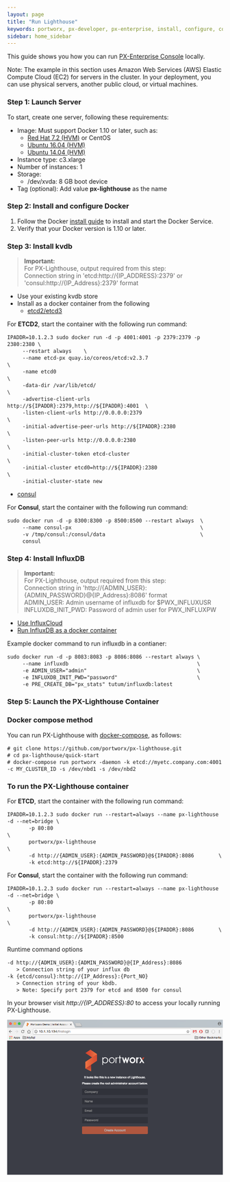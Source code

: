 ```yaml
---
layout: page
title: "Run Lighthouse"
keywords: portworx, px-developer, px-enterprise, install, configure, container, storage, lighthouse
sidebar: home_sidebar
---
```


This guide shows you how you can run [PX-Enterprise Console](http://lighthouse.portworx.com/) locally.

Note: The example in this section uses Amazon Web Services (AWS) Elastic Compute Cloud (EC2) for servers in the cluster. In your deployment, you can use physical servers, another public cloud, or virtual machines.

### Step 1: Launch Server

To start, create one server, following these requirements:

* Image: Must support Docker 1.10 or later, such as:
  * [Red Hat 7.2 (HVM)](https://aws.amazon.com/marketplace/pp/B019NS7T5I) or CentOS
  * [Ubuntu 16.04 (HVM)](https://aws.amazon.com/marketplace/pp/B01JBL2M0O)
  * [Ubuntu 14.04 (HVM)](https://aws.amazon.com/marketplace/pp/B00JV9TBA6)
* Instance type: c3.xlarge
* Number of instances: 1
* Storage:
  * /dev/xvda: 8 GB boot device
* Tag (optional): Add value **px-lighthouse** as the name

### Step 2: Install and configure Docker

1. Follow the Docker [install guide](https://docs.docker.com/engine/installation/) to install and start the Docker Service.
2. Verify that your Docker version is 1.10 or later.

### Step 3: Install kvdb


>**Important:**
<br/> For PX-Lighthouse, output required from this step: 
<br/>Connection string in 'etcd:http://{IP_ADDRESS}:2379' or 'consul:http://{IP_Address}:2379' format

* Use your existing kvdb store
* Install as a docker container from the following 
  * [etcd2/etcd3](https://github.com/coreos/etcd/blob/2724c3946eb2f3def5ed38a127be982b62c81779/Documentation/op-guide/container.md)
  
For **ETCD2**, start the container with the following run command:

```
IPADDR=10.1.2.3 sudo docker run -d -p 4001:4001 -p 2379:2379 -p 2380:2380 \
     --restart always    \
     --name etcd-px quay.io/coreos/etcd:v2.3.7                                \
     -name etcd0                                                              \
     -data-dir /var/lib/etcd/                                                 \
     -advertise-client-urls http://${IPADDR}:2379,http://${IPADDR}:4001  \
     -listen-client-urls http://0.0.0.0:2379                                  \
     -initial-advertise-peer-urls http://${IPADDR}:2380                    \
     -listen-peer-urls http://0.0.0.0:2380                                    \
     -initial-cluster-token etcd-cluster                                      \
     -initial-cluster etcd0=http://${IPADDR}:2380                         \
     -initial-cluster-state new
```
  
  * [consul](https://hub.docker.com/_/consul/)
  
For **Consul**, start the container with the following run command:

```
sudo docker run -d -p 8300:8300 -p 8500:8500 --restart always  \
     --name consul-px                                          \
     -v /tmp/consul:/consul/data                               \
     consul
```

### Step 4: Install InfluxDB

>**Important:**
<br/> For PX-Lighthouse, output required from this step: 
<br/> Connection string in 'http://{ADMIN_USER}:{ADMIN_PASSWORD}@{IP_Address}:8086' format 
<br/> ADMIN_USER: Admin username of influxdb for $PWX_INFLUXUSR
<br/> INFLUXDB_INIT_PWD: Password of admin user for PWX_INFLUXPW 

* [Use InfluxCloud](https://cloud.influxdata.com/)
* [Run InfluxDB as a docker container](https://github.com/tutumcloud/influxdb)

Example docker command to run influxdb in a contianer:

```
sudo docker run -d -p 8083:8083 -p 8086:8086 --restart always \
     --name influxdb                                          \
     -e ADMIN_USER="admin"                                    \
     -e INFLUXDB_INIT_PWD="password"                          \
     -e PRE_CREATE_DB="px_stats" tutum/influxdb:latest
```

### Step 5: Launch the PX-Lighthouse Container

### Docker compose method

You can run PX-Lighthouse with [docker-compose](https://docs.docker.com/compose/install/), as follows:

```
# git clone https://github.com/portworx/px-lighthouse.git
# cd px-lighthouse/quick-start
# docker-compose run portworx -daemon -k etcd://myetc.company.com:4001 -c MY_CLUSTER_ID -s /dev/nbd1 -s /dev/nbd2
```

### To run the PX-Lighthouse container

For **ETCD**, start the container with the following run command:

```
IPADDR=10.1.2.3 sudo docker run --restart=always --name px-lighthouse -d --net=bridge \
       -p 80:80                                                         \
       portworx/px-lighthouse                                           \
       -d http://{ADMIN_USER}:{ADMIN_PASSWORD}@${IPADDR}:8086        \
       -k etcd:http://${IPADDR}:2379                
```

For **Consul**, start the container with the following run command:

```
IPADDR=10.1.2.3 sudo docker run --restart=always --name px-lighthouse -d --net=bridge \
       -p 80:80                                                         \
       portworx/px-lighthouse                                           \
       -d http://{ADMIN_USER}:{ADMIN_PASSWORD}@${IPADDR}:8086        \
       -k consul:http://${IPADDR}:8500                
```

Runtime command options

```
-d http://{ADMIN_USER}:{ADMIN_PASSWORD}@{IP_Address}:8086
   > Connection string of your influx db
-k {etcd/consul}:http://{IP_Address}:{Port_NO}
   > Connection string of your kbdb.
   > Note: Specify port 2379 for etcd and 8500 for consul
```

In your browser visit *http://{IP_ADDRESS}:80* to access your locally running PX-Lighthouse.

![LH-ON-PREM-FIRST-LOGIN](images/lh-on-prem-first-login-updated_2.png "First Login")
